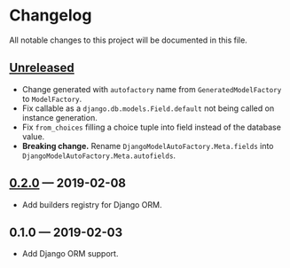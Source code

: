 # Changelog
All notable changes to this project will be documented in this file.

## [Unreleased]
- Change generated with `autofactory` name from `GeneratedModelFactory` to 
`ModelFactory`.
- Fix callable as a `django.db.models.Field.default` not being called on 
instance generation.
- Fix `from_choices` filling a choice tuple into field instead of the database
value.
- **Breaking change.** Rename `DjangoModelAutoFactory.Meta.fields` into
`DjangoModelAutoFactory.Meta.autofields`.

## [0.2.0] — 2019-02-08
- Add builders registry for Django ORM.

## 0.1.0 — 2019-02-03
- Add Django ORM support.

[Unreleased]: https://github.com/nickgashkov/autofactoryboy/compare/v0.2.0...HEAD
[0.2.0]: https://github.com/nickgashkov/autofactoryboy/compare/v0.2.0...v0.1.0
